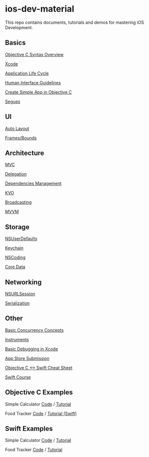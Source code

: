 # ios-dev-material

This repo contains documents, tutorials and demos for mastering iOS Development.

## Basics

[Objective C Syntax Overview](https://github.com/sprodribaba/ios-dev-material/blob/master/Basics.pdf)

[Xcode](https://codewithchris.com/xcode-tutorial/)

[Application Life Cycle](https://hackernoon.com/application-life-cycle-in-ios-12b6ba6af78b)

[Human Interface Guidelines](https://developer.apple.com/design/human-interface-guidelines/ios/overview/themes/)

[Create Simple App in Objective C](https://www.raywenderlich.com/3114-ios-tutorial-how-to-create-a-simple-iphone-app-part-1-3)

[Segues](https://developer.apple.com/library/archive/featuredarticles/ViewControllerPGforiPhoneOS/UsingSegues.html)

## UI

[Auto Layout](https://www.raywenderlich.com/443-auto-layout-tutorial-in-ios-11-getting-started)

[Frames/Bounds](https://code.tutsplus.com/tutorials/ios-fundamentals-frames-bounds-and-cggeometry--cms-21196)


## Architecture

[MVC](https://developer.apple.com/library/archive/documentation/General/Conceptual/CocoaEncyclopedia/Model-View-Controller/Model-View-Controller.html)

[Delegation](https://code.tutsplus.com/articles/design-patterns-delegation--cms-23901)

[Dependencies Management](https://blog.teamtreehouse.com/managing-dependencies-objective-c-projects)

[KVO](https://nshipster.com/key-value-observing/)

[Broadcasting](https://medium.com/ios-os-x-development/broadcasting-with-nsnotification-center-8bc0ccd2f5c3)

[MVVM](https://www.objc.io/issues/13-architecture/mvvm/)


## Storage

[NSUserDefaults](https://www.ios-blog.com/tutorials/objective-c/storing-data-with-nsuserdefaults/)

[Keychain](https://useyourloaf.com/blog/simple-iphone-keychain-access/)

[NSCoding](https://www.raywenderlich.com/3111-nscoding-tutorial-for-ios-how-to-save-your-app-data)

[Core Data](https://www.objc.io/issues/4-core-data/core-data-overview/)


## Networking

[NSURLSession](https://www.objc.io/issues/5-ios7/from-nsurlconnection-to-nsurlsession/)

[Serialization](https://www1.in.tum.de/lehrstuhl_1/teaching/tutorials/541-ios14intro-data-serialization)


## Other

[Basic Concurrency Concepts](https://www.objc.io/issues/2-concurrency/concurrency-apis-and-pitfalls/)

[Instruments](https://www.raywenderlich.com/397-instruments-tutorial-with-swift-getting-started)

[Basic Debugging in Xcode](https://medium.com/yay-its-erica/xcode-debugging-with-breakpoints-for-beginners-5b0d0a39d711)

[App Store Submission](https://code.tutsplus.com/tutorials/how-to-submit-an-ios-app-to-the-app-store--mobile-16812)

[Objective C <-> Swift Cheat Sheet](https://www.hackingwithswift.com/articles/114/objective-c-to-swift-conversion-cheat-sheet)

[Swift Course](https://www.hackingwithswift.com/read)

## Objective C Examples

Simple Calculator [Code](https://github.com/ioscreator/ioscreator/tree/master/SimpleCalculator) / [Tutorial](https://www.ioscreator.com/tutorials/simple-calculator?fbclid=IwAR2RuB2aVA7FjVHH4AYYMdRDXicon1rO5Run6f-9j0wyescKBg4Hp3SWwZo)

Food Tracker [Code](https://github.com/AndreVarandas/FoodTracker-Objective-C) / [Tutorial (Swift)](https://developer.apple.com/library/archive/referencelibrary/GettingStarted/DevelopiOSAppsSwift/index.html)

## Swift Examples

Simple Calculator [Code](https://github.com/ioscreator/ioscreator/tree/master/IOS8SwiftCalculatorTutorial) / [Tutorial](https://www.ioscreator.com/tutorials/calculator-tutorial-in-ios8-with-swift)

Food Tracker [Code](https://github.com/Mokolea/FoodTracker) / [Tutorial](https://developer.apple.com/library/archive/referencelibrary/GettingStarted/DevelopiOSAppsSwift/index.html)





